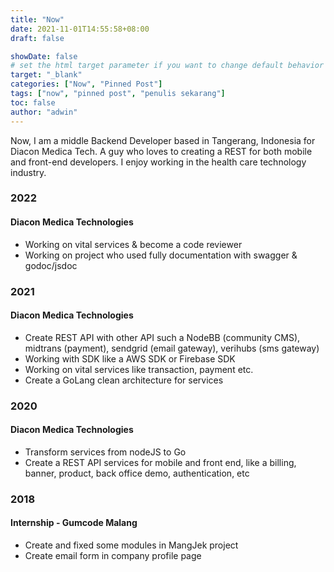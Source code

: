 ```yaml
---
title: "Now"
date: 2021-11-01T14:55:58+08:00
draft: false

showDate: false
# set the html target parameter if you want to change default behavior
target: "_blank"
categories: ["Now", "Pinned Post"]
tags: ["now", "pinned post", "penulis sekarang"]
toc: false
author: "adwin"
---
```


Now, I am a middle Backend Developer based in Tangerang, Indonesia for Diacon Medica Tech. A guy who loves to creating a REST for both mobile and front-end developers. I enjoy working in the health care technology industry.

### 2022
#### Diacon Medica Technologies
- Working on vital services & become a code reviewer
- Working on project who used fully documentation with swagger & godoc/jsdoc

### 2021
#### Diacon Medica Technologies
- Create REST API with other API such a NodeBB (community CMS), midtrans (payment), sendgrid (email gateway), verihubs (sms gateway)
- Working with SDK like a AWS SDK or Firebase SDK
- Working on vital services like transaction, payment etc.
- Create a GoLang clean architecture for services

### 2020
#### Diacon Medica Technologies
- Transform services from nodeJS to Go
- Create a REST API services for mobile and front end, like a billing, banner, product, back office demo, authentication, etc

### 2018
#### Internship - Gumcode Malang
- Create and fixed some modules in MangJek project
- Create email form in company profile page
